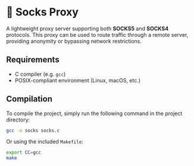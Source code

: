 # 🧦 Socks Proxy

A lightweight proxy server supporting both **SOCKS5** and **SOCKS4** protocols. This proxy can be used to route traffic through a remote server, providing anonymity or bypassing network restrictions.

## Requirements

- C compiler (e.g. `gcc`)
- POSIX-compliant environment (Linux, macOS, etc.)

## Compilation

To compile the project, simply run the following command in the project directory:

```bash
gcc -o socks socks.c
```

Or using the included `Makefile`:

```bash
export CC=gcc
make
```


